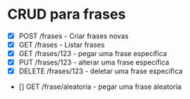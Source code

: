 # CRUD para frases

* [x] POST /frases - Criar frases novas
* [x] GET /frases - Listar frases
* [x] GET /frases/123 - pegar uma frase específica
* [x] PUT /frases/123 - alterar uma frase específica
* [x] DELETE /frases/123 - deletar uma frase específica
* []  GET /frase/aleatoria - pegar uma frase aleatoria